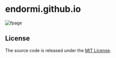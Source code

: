 # endormi.github.io

![fpage](https://user-images.githubusercontent.com/39559256/54150320-cf6af600-4440-11e9-8d14-6ba4c82c2523.PNG)

## License

The source code is released under the [MIT License](https://github.com/endormi/endormi.github.io/blob/master/LICENSE).
